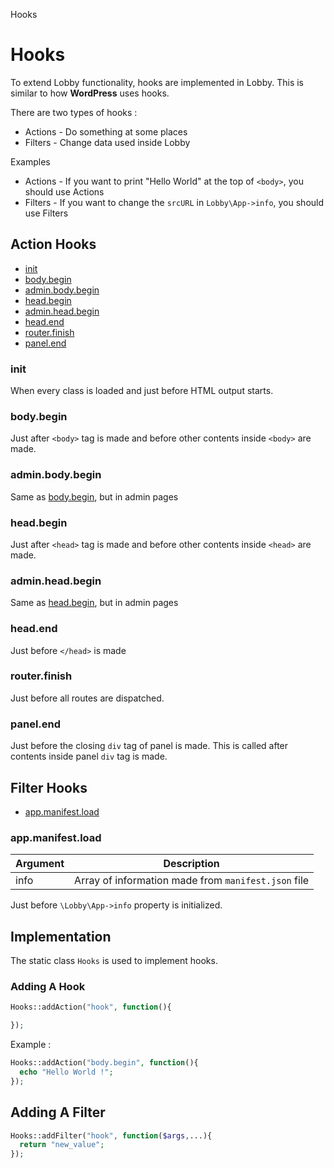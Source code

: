 Hooks

# Hooks

To extend Lobby functionality, hooks are implemented in Lobby. This is similar to how **WordPress** uses hooks.

There are two types of hooks :

* Actions - Do something at some places
* Filters - Change data used inside Lobby

Examples

* Actions - If you want to print "Hello World" at the top of `<body>`, you should use Actions
* Filters - If you want to change the `srcURL` in `Lobby\App->info`, you should use Filters

## Action Hooks

* [init](#init)
* [body.begin](#body.begin)
* [admin.body.begin](#admin.body.begin)
* [head.begin](#head.begin)
* [admin.head.begin](#admin.head.begin)
* [head.end](#head.end)
* [router.finish](#router.finish)
* [panel.end](#panel.end)

### init

When every class is loaded and just before HTML output starts.

### body.begin

Just after `<body>` tag is made and before other contents inside `<body>` are made.

### admin.body.begin

Same as [body.begin](#body.begin), but in admin pages

### head.begin

Just after `<head>` tag is made and before other contents inside `<head>` are made.

### admin.head.begin

Same as [head.begin](#head.begin), but in admin pages

### head.end

Just before `</head>` is made

### router.finish

Just before all routes are dispatched.

### panel.end

Just before the closing `div` tag of panel is made. This is called after contents inside panel `div` tag is made.

## Filter Hooks

* [app.manifest.load](#app.manifest.load)

### app.manifest.load

| Argument | Description
| -------- | -----------
| info     | Array of information made from `manifest.json` file

Just before `\Lobby\App->info` property is initialized.

## Implementation

The static class `Hooks` is used to implement hooks.

### Adding A Hook

```php
Hooks::addAction("hook", function(){

});
```

Example :

```php
Hooks::addAction("body.begin", function(){
  echo "Hello World !";
});
```

## Adding A Filter

```php
Hooks::addFilter("hook", function($args,...){
  return "new_value";
});
```
